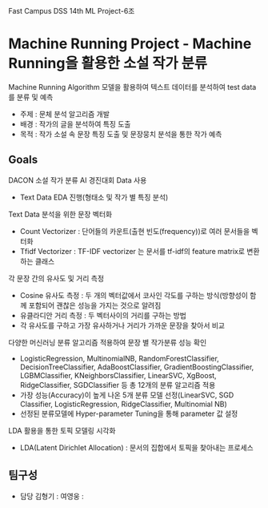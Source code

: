 Fast Campus DSS 14th ML Project-6조
# Machine Running Project - Machine Running을 활용한 소설 작가 분류

Machine Running Algorithm 모델을 활용하여 텍스트 데이터를 분석하여 test data를 분류 및 예측

- 주제 : 문체 분석 알고리즘 개발
- 배경 : 작가의 글을 분석하여 특징 도출
- 목적 : 작가 소설 속 문장 특징 도출 및 문장뭉치 분석을 통한 작가 예측

## Goals

DACON 소설 작가 분류 AI 경진대회 Data 사용
- Text Data EDA 진행(형태소 및 작가 별 특징 분석)

Text Data 분석을 위한 문장 벡터화
- Count Vectorizer : 단어들의 카운트(출현 빈도(frequency))로 여러 문서들을 벡터화
- Tfidf Vectorizer : TF-IDF vectorizer 는 문서를 tf-idf의 feature matrix로 변환하는 클래스

각 문장 간의 유사도 및 거리 측정
- Cosine 유사도 측정 : 두 개의 벡터값에서 코사인 각도를 구하는 방식(방향성이 함께 포함되어 괜찮은
성능을 가지는 것으로 알려짐
- 유클라디안 거리 측정 : 두 벡터사이의 거리를 구하는 방법
- 각 유사도를 구하고 가장 유사하거나 거리가 가까운 문장을 찾아서 비교

다양한 머신러닝 분류 알고리즘 적용하여 문장 별 작가분류 성능 확인
- LogisticRegression, MultinomialNB, RandomForestClassifier,
DecisionTreeClassifier, AdaBoostClassifier, GradientBoostingClassifier,
LGBMClassifier, KNeighborsClassifier, LinearSVC, XgBoost, RidgeClassifier,
SGDClassifier 등 총 12개의 분류 알고리즘 적용
- 가장 성능(Accuracy)이 높게 나온 5개 분류 모델 선정(LinearSVC, SGD Classifier, LogisticRegression,
RidgeClassifier, Multinomial NB)
- 선정된 분류모델에 Hyper-parameter Tuning을 통해 parameter 값 설정

LDA 활용을 통한 토픽 모델링 시각화
- LDA(Latent Dirichlet Allocation) : 문서의 집합에서 토픽을 찾아내는 프로세스



## 팀구성

- 담당
김형기 :
여영웅 :


